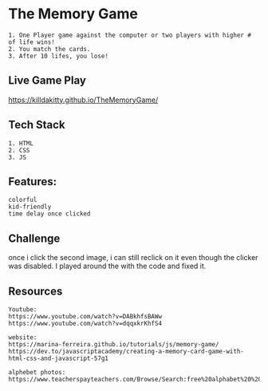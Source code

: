 # The Memory Game
    1. One Player game against the computer or two players with higher # of life wins! 
    2. You match the cards.
    3. After 10 lifes, you lose!
    

## Live Game Play

https://killdakitty.github.io/TheMemoryGame/

## Tech Stack
    1. HTML
    2. CSS
    3. JS

## Features:
    colorful
    kid-friendly
    time delay once clicked

## Challenge

once i click the second image, i can still reclick on it even though the clicker was disabled. I played around the with the code and fixed it.

## Resources

    Youtube:
    https://www.youtube.com/watch?v=DABkhfsBAWw
    https://www.youtube.com/watch?v=dqqxkrKhfS4

    website:
    https://marina-ferreira.github.io/tutorials/js/memory-game/
    https://dev.to/javascriptacademy/creating-a-memory-card-game-with-html-css-and-javascript-57g1

    alphebet photos:
    https://www.teacherspayteachers.com/Browse/Search:free%20alphabet%20%20flash%20cards
